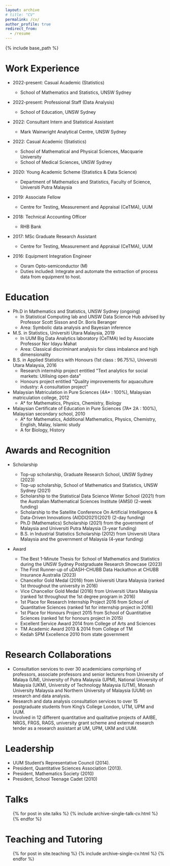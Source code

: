 ```yaml
---
layout: archive
# title: "CV"
permalink: /cv/
author_profile: true
redirect_from:
  - /resume
---
```


{% include base_path %}

Work Experience
======
* 2022-present: Casual Academic (Statistics)
  * School of Mathematics and Statistics, UNSW Sydney

* 2022-present: Professional Staff (Data Analysis)
  * School of Education, UNSW Sydney

* 2022: Consultant Intern and Statistical Assistant
  * Mark Wainwright Analytical Centre, UNSW Sydney

* 2022: Casual Academic (Statistics)
  * School of Mathematical and Physical Sciences, Macquarie University
  * School of Medical Sciences, UNSW Sydney

* 2020: Young Academic Scheme (Statistics & Data Science)
  * Department of Mathematics and Statistics, Faculty of Science, Universiti Putra Malaysia

* 2019: Associate Fellow
  * Centre for Testing, Measurement and Appraisal (CeTMA), UUM

* 2018: Technical Accounting Officer
  * RHB Bank

* 2017: MSc Graduate Research Assistant
  * Centre for Testing, Measurement and Appraisal (CeTMA), UUM

* 2016: Equipment Integration Engineer
  * Osram Opto-semiconductor (M)
  * Duties included: Integrate and automate the extraction of process data from equipment to host.

Education
======
* Ph.D in Mathematics and Statistics, UNSW Sydney (ongoing)
  * In Statistical Computing lab and UNSW Data Science Hub advised by Professor Scott Sisson and Dr. Boris Beranger
  * Area: Symbolic data analysis and Bayesian inference
* M.S. in Statistics, Universiti Utara Malaysia, 2019
  * In UUM Big Data Analytics laboratory (CeTMA) led by Associate Professor Nor Idayu Mahat
  * Area: Classical discriminant analysis for class imbalance and high dimensionality
* B.S. in Applied Statistics with Honours (1st class : 96.75%), Universiti Utara Malaysia, 2016
  * Research internship project entitled "Text analytics for social markets: Utilising open data"
  * Honours project entitled "Quality improvements for aquaculture industry: A consultation project"
* Malaysian Matriculation in Pure Sciences (4A* : 100%), Malaysian matriculation college, 2012
  * A* for Mathematics, Physics, Chemistry, Biology
* Malaysian Certificate of Education in Pure Sciences (7A* 2A : 100%), Malaysian secondary school, 2010
  * A* for Mathematics, Additional Mathematics, Physics, Chemistry, English, Malay, Islamic study
  * A for Biology, History

Awards and Recognition
======
* Scholarship
  * Top-up scholarship, Graduate Research School, UNSW Sydney (2023)
  * Top-up scholarship, School of Mathematics and Statistics, UNSW Sydney (2021)
  * Scholarship to the Statistical Data Science Winter School (2021) from the Australian Mathematical Sciences Institute (AMSI) (2-week funding)
  * Scholarship to the Satellite Conference On Artificial Intelligence & Data-Driven Innovations (AIDDI2021)(2021) (2-day funding)
  * Ph.D (Mathematics) Scholarship (2021) from the government of Malaysia and Universiti Putra Malaysia (3-year funding)
  * B.S. in Industrial Statistics Scholarship (2012) from Universiti Utara Malaysia and the government of Malaysia (4-year funding)

* Award
  * The Best 1-Minute Thesis for School of Mathematics and Statistics during the UNSW Sydney Postgraduate Research Showcase (2023)
  * The First Runner-up of uDASH-CHUBB Data Hackathon at CHUBB Insurance Australia (2023)
  * Chancellor Gold Medal (2016) from Universiti Utara Malaysia (ranked 1st throughout the university in 2016)
  * Vice Chancellor Gold Medal (2016) from Universiti Utara Malaysia (ranked 1st throughout the 1st degree program in 2016)
  * 1st Place for Research Internship Project 2016 from School of Quantitative Sciences (ranked 1st for internship project in 2016)
  * 1st Place for Honours Project 2015 from School of Quantitative Sciences (ranked 1st for honours project in 2015)
  * Excellent Service Award 2014 from College of Arts and Sciences
  * TM Academic Award 2013 & 2014 from College of TM
  * Kedah SPM Excellence 2010 from state government
  
Research Collaborations
======
* Consultation services to over 30 academicians comprising of professors, associate professors and senior lecturers from University of Malaya (UM), University of Putra Malaysia (UPM), National University of Malaysia (UKM), University of Technology Malaysia (UTM), Monash University Malaysia and Northern University of Malaysia (UUM) on research and data analysis.
* Research and data analysis consultation services to over 15 postgraduate students from King’s College London, UTM, UPM and UUM.
* Involved in 12 different quantitative and qualitative projects of AAIBE, NRGS, FRGS, RAGS, university grant scheme and external research tender as a research assistant at UM, UPM, UKM and UUM.

Leadership
======
* UUM Student’s Representative Council (2014).
* President, Quantitative Sciences Association (2013).
* President, Mathematics Society (2010)
* President, School Teenage Cadet (2010)

Talks
======
  <ul>{% for post in site.talks %}
    {% include archive-single-talk-cv.html %}
  {% endfor %}</ul>
  
Teaching and Tutoring
======
  <ul>{% for post in site.teaching %}
    {% include archive-single-cv.html %}
  {% endfor %}</ul>
